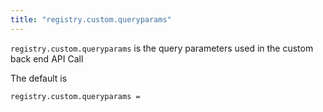 ```yaml
---
title: "registry.custom.queryparams"
---
```


`registry.custom.queryparams` is the query parameters used in the custom back 
end API Call

The default is

    registry.custom.queryparams =